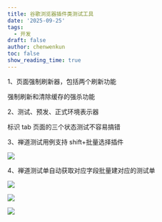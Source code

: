 ```yaml
---
title: 谷歌浏览器插件类测试工具
date: '2025-09-25'
tags:
  - 开发
draft: false
author: chenwenkun
toc: false
show_reading_time: true
---
```

1、页面强制刷新器，包括两个刷新功能

强制刷新和清除缓存的强杀功能

2、测试、预发、正式环境表示器

标识 tab 页面的三个状态测试不容易搞错

3、禅道测试用例支持 shift+批量选择插件

![](https://prod-files-secure.s3.us-west-2.amazonaws.com/c205fb54-92b2-4987-8be3-972b67d27acc/7ca8990d-2ef0-4ad6-8256-c807dbb8b3d5/image.png?X-Amz-Algorithm=AWS4-HMAC-SHA256&X-Amz-Content-Sha256=UNSIGNED-PAYLOAD&X-Amz-Credential=ASIAZI2LB466ZAGANU6W%2F20251028%2Fus-west-2%2Fs3%2Faws4_request&X-Amz-Date=20251028T122129Z&X-Amz-Expires=3600&X-Amz-Security-Token=IQoJb3JpZ2luX2VjEAQaCXVzLXdlc3QtMiJHMEUCIQDUXl5EtkgMKndG%2FKmxjxV4I8kT%2Ft%2FWzkESQ5jK%2FGY6ggIgZuiiUzw5qMFi9Wp04Fcpn9x0lXqmjoJlxo1QOC9cILUqiAQIvf%2F%2F%2F%2F%2F%2F%2F%2F%2F%2FARAAGgw2Mzc0MjMxODM4MDUiDLWlUSfweNr5YnXJpircA6Oi6Kh21xWlRrgobjPgTP%2BOiSxC%2ByDhtMVRr315FGaw9iuX5bXMXH%2BIHN33kY3C4cNTwoeFjqTPxJL%2BNZUuIJ4uYSd30RPBrumcQLyYb0fFlCOinN8CB3phFSoEcLohRF2HqkUp4SGPcDhxmpOQ94UrYXAweq5sBDpUQRAyW0TS4Xp2wja1%2F3e9vkRNwDKWJPWMoV3v4sy92RKK%2BgH0YPMpmeEOI%2FZu1FQj0ocWKJTJKEPbDuuWrtxiFokwC4iV22R7NsoJM2I4JsWPXtmBpSchhY6DsQarFO0sBqvnI6zMdZuPtmNANIo5y3AEbAb79qwCm5umIuG%2BvCW5J0PqF2kuKOrcrRjohNIlns9syaJqNHBuCCXlvHhybcAtMVZYC9%2BG1h715%2FHiZppI7g711a6RnKNPpM2RpdjneqD1V3IPIVG%2FjITJksgYPVuOupwNzrS4OgL4IDH0%2F%2BaQC5gRPF0Kn%2BkZlTFmh77GYzmdfND%2Fo7ZpQbFGaRv%2BKgtlmu9yhDgjPtemmqVNO76Mv2FatgfELKbH5FMBfilgXmGYvt7H2%2FHueMl%2FElwxm97dbN9TgdlIzHDr0JPuWi6%2FbIddVL4%2BEphiXeovXwSwXbifyC9WPXGT%2BONZldgjNXJFMMPdgsgGOqUB9Qaa%2BcIrnFcDrjUFaYAS4N6pEPU%2FuU8%2BDk27XeurEIC31HCF2K8iTyTelsob%2B0h%2Bgl%2FAlAllFB3pffyieZ6fkSW4FXIRmuP1HOqvQ75CHMS3ocnULhFlwi3rEHTzCzHESmeV9TNWeDSeaUBkthLHZ0q9FcLgmQXXTR5%2FUKIXQBk%2FWjNC1v%2B6Q0pbNTcoS9RXBgsy6yQ0GNkxSyQ0Ytf7Moafd0MX&X-Amz-Signature=25b1961b5f265a97815a3580fb74357236ee754d57f9381c1a0742836a89ceeb&X-Amz-SignedHeaders=host&x-amz-checksum-mode=ENABLED&x-id=GetObject)

4、禅道测试单自动获取对应字段批量建对应的测试单

![](https://prod-files-secure.s3.us-west-2.amazonaws.com/c205fb54-92b2-4987-8be3-972b67d27acc/1ea39b01-dd1c-4a56-bb09-4fe87447f5c7/image.png?X-Amz-Algorithm=AWS4-HMAC-SHA256&X-Amz-Content-Sha256=UNSIGNED-PAYLOAD&X-Amz-Credential=ASIAZI2LB466ZAGANU6W%2F20251028%2Fus-west-2%2Fs3%2Faws4_request&X-Amz-Date=20251028T122129Z&X-Amz-Expires=3600&X-Amz-Security-Token=IQoJb3JpZ2luX2VjEAQaCXVzLXdlc3QtMiJHMEUCIQDUXl5EtkgMKndG%2FKmxjxV4I8kT%2Ft%2FWzkESQ5jK%2FGY6ggIgZuiiUzw5qMFi9Wp04Fcpn9x0lXqmjoJlxo1QOC9cILUqiAQIvf%2F%2F%2F%2F%2F%2F%2F%2F%2F%2FARAAGgw2Mzc0MjMxODM4MDUiDLWlUSfweNr5YnXJpircA6Oi6Kh21xWlRrgobjPgTP%2BOiSxC%2ByDhtMVRr315FGaw9iuX5bXMXH%2BIHN33kY3C4cNTwoeFjqTPxJL%2BNZUuIJ4uYSd30RPBrumcQLyYb0fFlCOinN8CB3phFSoEcLohRF2HqkUp4SGPcDhxmpOQ94UrYXAweq5sBDpUQRAyW0TS4Xp2wja1%2F3e9vkRNwDKWJPWMoV3v4sy92RKK%2BgH0YPMpmeEOI%2FZu1FQj0ocWKJTJKEPbDuuWrtxiFokwC4iV22R7NsoJM2I4JsWPXtmBpSchhY6DsQarFO0sBqvnI6zMdZuPtmNANIo5y3AEbAb79qwCm5umIuG%2BvCW5J0PqF2kuKOrcrRjohNIlns9syaJqNHBuCCXlvHhybcAtMVZYC9%2BG1h715%2FHiZppI7g711a6RnKNPpM2RpdjneqD1V3IPIVG%2FjITJksgYPVuOupwNzrS4OgL4IDH0%2F%2BaQC5gRPF0Kn%2BkZlTFmh77GYzmdfND%2Fo7ZpQbFGaRv%2BKgtlmu9yhDgjPtemmqVNO76Mv2FatgfELKbH5FMBfilgXmGYvt7H2%2FHueMl%2FElwxm97dbN9TgdlIzHDr0JPuWi6%2FbIddVL4%2BEphiXeovXwSwXbifyC9WPXGT%2BONZldgjNXJFMMPdgsgGOqUB9Qaa%2BcIrnFcDrjUFaYAS4N6pEPU%2FuU8%2BDk27XeurEIC31HCF2K8iTyTelsob%2B0h%2Bgl%2FAlAllFB3pffyieZ6fkSW4FXIRmuP1HOqvQ75CHMS3ocnULhFlwi3rEHTzCzHESmeV9TNWeDSeaUBkthLHZ0q9FcLgmQXXTR5%2FUKIXQBk%2FWjNC1v%2B6Q0pbNTcoS9RXBgsy6yQ0GNkxSyQ0Ytf7Moafd0MX&X-Amz-Signature=f885cd41ac17e76952539a38bfdd69872f76ddc97af8decf95878555151a0fb2&X-Amz-SignedHeaders=host&x-amz-checksum-mode=ENABLED&x-id=GetObject)

![](https://prod-files-secure.s3.us-west-2.amazonaws.com/c205fb54-92b2-4987-8be3-972b67d27acc/fa727f1d-546c-42aa-9508-d8d3d1275bcd/image.png?X-Amz-Algorithm=AWS4-HMAC-SHA256&X-Amz-Content-Sha256=UNSIGNED-PAYLOAD&X-Amz-Credential=ASIAZI2LB466ZAGANU6W%2F20251028%2Fus-west-2%2Fs3%2Faws4_request&X-Amz-Date=20251028T122129Z&X-Amz-Expires=3600&X-Amz-Security-Token=IQoJb3JpZ2luX2VjEAQaCXVzLXdlc3QtMiJHMEUCIQDUXl5EtkgMKndG%2FKmxjxV4I8kT%2Ft%2FWzkESQ5jK%2FGY6ggIgZuiiUzw5qMFi9Wp04Fcpn9x0lXqmjoJlxo1QOC9cILUqiAQIvf%2F%2F%2F%2F%2F%2F%2F%2F%2F%2FARAAGgw2Mzc0MjMxODM4MDUiDLWlUSfweNr5YnXJpircA6Oi6Kh21xWlRrgobjPgTP%2BOiSxC%2ByDhtMVRr315FGaw9iuX5bXMXH%2BIHN33kY3C4cNTwoeFjqTPxJL%2BNZUuIJ4uYSd30RPBrumcQLyYb0fFlCOinN8CB3phFSoEcLohRF2HqkUp4SGPcDhxmpOQ94UrYXAweq5sBDpUQRAyW0TS4Xp2wja1%2F3e9vkRNwDKWJPWMoV3v4sy92RKK%2BgH0YPMpmeEOI%2FZu1FQj0ocWKJTJKEPbDuuWrtxiFokwC4iV22R7NsoJM2I4JsWPXtmBpSchhY6DsQarFO0sBqvnI6zMdZuPtmNANIo5y3AEbAb79qwCm5umIuG%2BvCW5J0PqF2kuKOrcrRjohNIlns9syaJqNHBuCCXlvHhybcAtMVZYC9%2BG1h715%2FHiZppI7g711a6RnKNPpM2RpdjneqD1V3IPIVG%2FjITJksgYPVuOupwNzrS4OgL4IDH0%2F%2BaQC5gRPF0Kn%2BkZlTFmh77GYzmdfND%2Fo7ZpQbFGaRv%2BKgtlmu9yhDgjPtemmqVNO76Mv2FatgfELKbH5FMBfilgXmGYvt7H2%2FHueMl%2FElwxm97dbN9TgdlIzHDr0JPuWi6%2FbIddVL4%2BEphiXeovXwSwXbifyC9WPXGT%2BONZldgjNXJFMMPdgsgGOqUB9Qaa%2BcIrnFcDrjUFaYAS4N6pEPU%2FuU8%2BDk27XeurEIC31HCF2K8iTyTelsob%2B0h%2Bgl%2FAlAllFB3pffyieZ6fkSW4FXIRmuP1HOqvQ75CHMS3ocnULhFlwi3rEHTzCzHESmeV9TNWeDSeaUBkthLHZ0q9FcLgmQXXTR5%2FUKIXQBk%2FWjNC1v%2B6Q0pbNTcoS9RXBgsy6yQ0GNkxSyQ0Ytf7Moafd0MX&X-Amz-Signature=2341dd34b23bf3ded6788cc3fc1d9b30ca508e0f9a71a18e969f00cc290da853&X-Amz-SignedHeaders=host&x-amz-checksum-mode=ENABLED&x-id=GetObject)

![](https://prod-files-secure.s3.us-west-2.amazonaws.com/c205fb54-92b2-4987-8be3-972b67d27acc/2a374ca8-3be3-4978-8ee1-2331f1db0267/image.png?X-Amz-Algorithm=AWS4-HMAC-SHA256&X-Amz-Content-Sha256=UNSIGNED-PAYLOAD&X-Amz-Credential=ASIAZI2LB466ZAGANU6W%2F20251028%2Fus-west-2%2Fs3%2Faws4_request&X-Amz-Date=20251028T122129Z&X-Amz-Expires=3600&X-Amz-Security-Token=IQoJb3JpZ2luX2VjEAQaCXVzLXdlc3QtMiJHMEUCIQDUXl5EtkgMKndG%2FKmxjxV4I8kT%2Ft%2FWzkESQ5jK%2FGY6ggIgZuiiUzw5qMFi9Wp04Fcpn9x0lXqmjoJlxo1QOC9cILUqiAQIvf%2F%2F%2F%2F%2F%2F%2F%2F%2F%2FARAAGgw2Mzc0MjMxODM4MDUiDLWlUSfweNr5YnXJpircA6Oi6Kh21xWlRrgobjPgTP%2BOiSxC%2ByDhtMVRr315FGaw9iuX5bXMXH%2BIHN33kY3C4cNTwoeFjqTPxJL%2BNZUuIJ4uYSd30RPBrumcQLyYb0fFlCOinN8CB3phFSoEcLohRF2HqkUp4SGPcDhxmpOQ94UrYXAweq5sBDpUQRAyW0TS4Xp2wja1%2F3e9vkRNwDKWJPWMoV3v4sy92RKK%2BgH0YPMpmeEOI%2FZu1FQj0ocWKJTJKEPbDuuWrtxiFokwC4iV22R7NsoJM2I4JsWPXtmBpSchhY6DsQarFO0sBqvnI6zMdZuPtmNANIo5y3AEbAb79qwCm5umIuG%2BvCW5J0PqF2kuKOrcrRjohNIlns9syaJqNHBuCCXlvHhybcAtMVZYC9%2BG1h715%2FHiZppI7g711a6RnKNPpM2RpdjneqD1V3IPIVG%2FjITJksgYPVuOupwNzrS4OgL4IDH0%2F%2BaQC5gRPF0Kn%2BkZlTFmh77GYzmdfND%2Fo7ZpQbFGaRv%2BKgtlmu9yhDgjPtemmqVNO76Mv2FatgfELKbH5FMBfilgXmGYvt7H2%2FHueMl%2FElwxm97dbN9TgdlIzHDr0JPuWi6%2FbIddVL4%2BEphiXeovXwSwXbifyC9WPXGT%2BONZldgjNXJFMMPdgsgGOqUB9Qaa%2BcIrnFcDrjUFaYAS4N6pEPU%2FuU8%2BDk27XeurEIC31HCF2K8iTyTelsob%2B0h%2Bgl%2FAlAllFB3pffyieZ6fkSW4FXIRmuP1HOqvQ75CHMS3ocnULhFlwi3rEHTzCzHESmeV9TNWeDSeaUBkthLHZ0q9FcLgmQXXTR5%2FUKIXQBk%2FWjNC1v%2B6Q0pbNTcoS9RXBgsy6yQ0GNkxSyQ0Ytf7Moafd0MX&X-Amz-Signature=60a4e93aa4ae9be4c06afcd0ab2e4a85dadbc52b2fe2c7c7047c041ab24a9702&X-Amz-SignedHeaders=host&x-amz-checksum-mode=ENABLED&x-id=GetObject)
